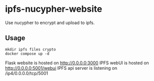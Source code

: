 # ipfs-nucypher-website

Use nucypher to encrypt and upload to ipfs.

## Usage
```
mkdir ipfs files crypto
docker compose up -d
```

Flask website is hosted on http://0.0.0.0:3000
IPFS webUI is hosted on http://0.0.0.0:5001/webui
IPFS api server is listening on /ip4/0.0.0.0/tcp/5001
